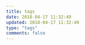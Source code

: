 ```yaml
---
title: tags
date: 2018-04-17 11:32:49
updated: 2018-04-17 11:32:49
type: "tags"
comments: false
---
```

